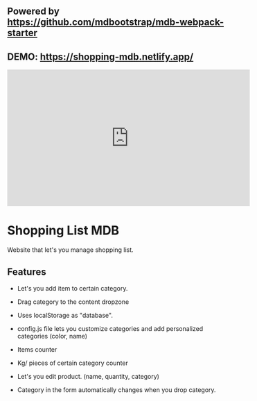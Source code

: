 ## Powered by https://github.com/mdbootstrap/mdb-webpack-starter

## DEMO: https://shopping-mdb.netlify.app/

<iframe width="560" height="315" src="https://www.youtube.com/embed/0yR8-wXhuRw" frameborder="0" allow="autoplay; encrypted-media" allowfullscreen></iframe>

# Shopping List MDB

Website that let's you manage shopping list.

## Features

- Let's you add item to certain category.

- Drag category to the content dropzone

- Uses localStorage as "database".

- config.js file lets you customize categories and add personalized categories (color, name)

- Items counter

- Kg/ pieces of certain category counter

- Let's you edit product. (name, quantity, category)

- Category in the form automatically changes when you drop category.
